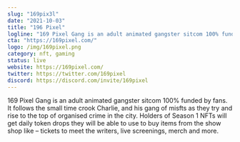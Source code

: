 ```yaml
---
slug: "169pix3l"
date: "2021-10-03"
title: "196 Pixel"
logline: "169 Pixel Gang is an adult animated gangster sitcom 100% funded by fans."
cta: "https://169pixel.com/"
logo: /img/169pixel.png
category: nft, gaming
status: live
website: https://169pixel.com/
twitter: https://twitter.com/169pixel
discord: https://discord.com/invite/169pixel
---
```


169 Pixel Gang is an adult animated gangster sitcom 100% funded by fans.
It follows the small time crook Charlie, and his gang of misfts as they try and rise to the top of organised crime in the city.
Holders of Season 1 NFTs will get daily token drops they will be able to use to buy items from the show shop like – tickets to meet the writers, live screenings, merch and more.
